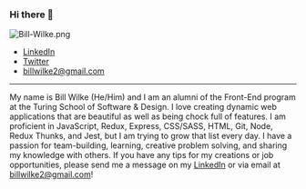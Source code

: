 ### Hi there 👋
![Bill-Wilke.png](https://postimg.cc/YG9bYv9g)



- [LinkedIn](https://www.linkedin.com/in/bill-wilke)
- [Twitter](https://twitter.com/billwilke720)
- billwilke2@gmail.com


________


My name is Bill Wilke (He/Him) and I am an alumni of the Front-End program at the Turing School of Software & Design. I love creating dynamic web applications that are beautiful as well as being chock full of features. I am proficient in JavaScript, Redux, Express, CSS/SASS, HTML, Git, Node, Redux Thunks, and Jest, but I am trying to grow that list every day. I have a passion for team-building, learning, creative problem solving, and sharing my knowledge with others. If you have any tips for my creations or job opportunities, please send me a message on my [LinkedIn](https://www.linkedin.com/in/bill-wilke) or via email at billwilke2@gmail.com!

<!--
**Billwilke42/BillWilke42** is a ✨ _special_ ✨ repository because its `README.md` (this file) appears on your GitHub profile.

Here are some ideas to get you started:

- 🔭 I’m currently working on ...
- 🌱 I’m currently learning ...
- 👯 I’m looking to collaborate on ...
- 🤔 I’m looking for help with ...
- 💬 Ask me about ...
- 📫 How to reach me: ...
- 😄 Pronouns: ...
- ⚡ Fun fact: ...
-->
